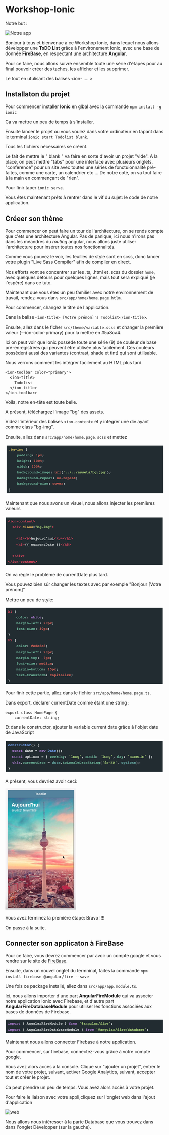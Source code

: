 # Workshop-Ionic

Notre but :

![Notre app](https://drissas.com/wp-content/uploads/2019/11/ionic-todolist.gif)

Bonjour à tous et bienvenue à ce Workshop Ionic, dans lequel nous allons développer une **ToDO List** grâce à l'environement Ionic, avec une base de donnée **FireBase**, en respectant une architecture **Angular.**

Pour ce faire, nous allons suivre ensemble toute une série d'étapes pour au final pouvoir créer des taches, les afficher et les supprimer.

Le tout en utulisant des balises <ion- .... >

## Installaton du projet

Pour commencer installer **Ionic** en glbal avec la commande
`npm install -g ionic`

Ca va mettre un peu de temps à s'installer.

Ensuite lancer le projet ou vous voulez dans votre ordinateur en tapant dans le terminal `ionic start Todolist blank`.

Tous les fichiers nécessaires se créent.

Le fait de mettre le " blank " va faire en sorte d'avoir un projet "vide". A la place, on peut mettre "tabs" pour une interface avec plusieurs onglets, "conference" pour un site avec toutes une séries de fonctuionnalité pré-faites, comme une carte, un calendrier etc ...
De notre coté, on va tout faire à la main en commençant de "rien".

Pour finir taper `ionic serve`.

Vous êtes maintenant prêts à rentrer dans le vif du sujet: le code de notre application.

## Créeer son thème

Pour commencer on peut faire un tour de l'architecture, on se rends compte que c'ets une architecture Angular. Pas de panique, ici nous n'irons pas dans les méandres du _routing_ angular, nous allons juste utiliser l'architecture pour insérer toutes nos fonctionnalités.

Comme vous pouvez le voir, les feuilles de style sont en scss, donc lancer votre plugin "Live Sass Compiler" afin de compiler en direct.

Nos efforts vont se concentrer sur les .ts, .html et .scss du dossier `home`, avec quelques détours pour quelques lignes, mais tout sera expliqué (je l'espère) dans ce tuto.

Maintenant que vous êtes un peu familier avec notre environnement de travail, rendez-vous dans `src/app/home/home.page.htlm`.

Pour commencer, changez le titre de l'application.

Dans la balise `<ion-title> [Votre prénom]'s Todolist</ion-title>`.

Ensuite, allez dans le ficher `src/theme/variable.scss` et changer la première valeur (--ion-color-primary) pour la mettre en #5a8ca4.

Ici on peut voir que Ionic possède toute une série (9) de couleur de base pré-enregistrées qui peuvent être utilisée plus facilement. Ces couleurs possèdent aussi des variantes (contrast, shade et tint) qui sont utilisable.

Nous verrons comment les intégrer facilement au HTML plus tard.

```
<ion-toolbar color="primary">
  <ion-title>
    Todolist
  </ion-title>
</ion-toolbar>
```

Voila, notre en-tête est toute belle.

A présent, téléchargez l'image "bg" des assets.

Videz l'intérieur des balises `<ion-content>` et y intégrer une div ayant comme class "bg-img".

Ensuite, allez dans `src/app/home/home.page.scss` et mettez

![bg-img style](./asset/bg-img.png)

Maintenant que nous avons un visuel, nous allons injecter les premières valeurs

![Hello](./asset/Hello.png)

On va réglé le problème de currentDate plus tard.

Vous pouvez bien sûr changer les textes avec par exemple "Bonjour [Votre prénom]"

Mettre un peu de style:

![StyleHello](./asset/StyleHello.png)

Pour finir cette partie, allez dans le fichier `src/app/home/home.page.ts`.

Dans export, déclarer currentDate comme étant une string :

```
export class HomePage {
    currentDate: string;

```

Et dans le constructor, ajouter la variable current date grâce à l'objet date de JavaScript

![NewDate](./asset/NewDate.png)

A présent, vous devriez avoir ceci:

![Step2](./asset/Step2.png)

Vous avez terminez la première étape: Bravo !!!!

On passe à la suite.

## Connecter son applicaton à FireBase

Pour ce faire, vous devrez commencer par avoir un compte google et vous rendre sur le site de [FireBase](https://firebase.google.com).

Ensuite, dans un nouvel onglet du termninal, faites la commande `npm install firebase @angular/fire --save`

Une fois ce package installé, allez dans `src/app/app.module.ts`.

Ici, nous allons importer d'une part **AngularFireModule** qui va associer notre application Ionic avec Firebase, et d'autre part **AngularFireDatabaseModule** pour utiliser les fonctions associées aux bases de données de Firebase.

![import-module](./asset/import-module.png)

Maintenant nous allons connecter Firebase à notre application.

Pour commencer, sur firebase, connectez-vous grâce à votre compte google.

Vous avez alors accès à la console. Clique sur "ajouter un projet", entrer le nom de votre projet, suivant, activer Google Analytics, suivant, accepter tout et créer le projet.

Ca peut prendre un peu de temps.
Vous avez alors accès à votre projet.

Pour faire le liaison avec votre appli,cliquez sur l'onglet web dans l'ajout d'application

![web](./asset/web/png)

Nous allons nous intéresser à la parte Database que vous trouvez dans dans l'onglet Développer (sur la gauche).
